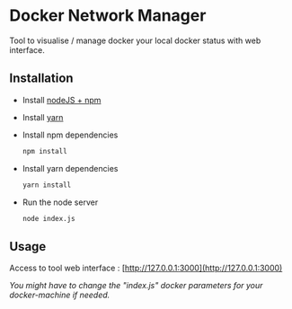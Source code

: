 # Docker Network Manager

Tool to visualise / manage docker your local docker status with web interface.

## Installation

- Install [nodeJS + npm](https://docs.npmjs.com/getting-started/installing-node)

- Install [yarn](https://yarnpkg.com/en/docs/install)

- Install npm dependencies
    ```bash
    npm install
    ```

- Install yarn dependencies
    ```bash
    yarn install
    ```

- Run the node server
    ```bash
    node index.js
    ```

## Usage

Access to tool web interface : [http://127.0.0.1:3000](http://127.0.0.1:3000)


*You might have to change the "index.js" docker parameters for your docker-machine if needed.*
